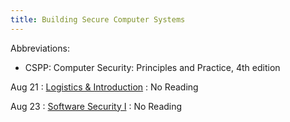 ```yaml
---
title: Building Secure Computer Systems
---
```


Abbreviations:
- CSPP: Computer Security: Principles and Practice, 4th edition

Aug 21
: [Logistics & Introduction](#)
  : No Reading

Aug 23
: [Software Security I](#)
  : No Reading

<!--
Aug 28
: [Software Security II](#)
  : **Reading**{: .label .label-green}CSPP Chapter 10

Aug 30
: **Lab**{: .label .label-purple } [Intro to Java](#)
-->